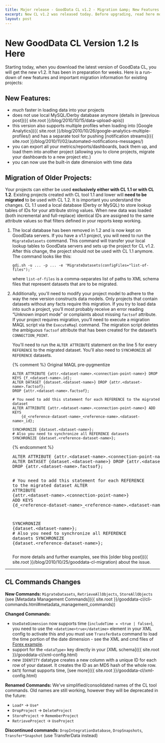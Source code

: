 ```yaml
---
title: Major release - GoodData CL v1.2 - Migration &amp; New Features
excerpt: New CL v1.2 was released today. Before upgrading, read here more about the major changes and how to migrate from your existing version.
layout: post
---
```


# New GoodData CL Version 1.2 Is Here

Starting today, when you download the latest version of GoodData CL, you will get the new v1.2. It has been in preparation for weeks. Here is a run-down of new features and important migration information for existing projects:

## New Features:

* *much* faster in loading data into your projects
* does not use local MySQL/Derby database anymore (details in [previous post]({{ site.root }}/blog/2010/10/15/data-upload-apis))
* this version also supports multiple profiles when loading into [Google Analytics]({{ site.root }}/blog/2010/10/26/google-analytics-multiple-profiles/) and has a separate tool for pushing [notification streams]({{ site.root }}/blog/2010/11/02/automated-notifications-messages/)
* you can export all your metrics/reports/dashboards, back them up, and load them into another project (allowing you to clone projects, migrate your dashboards to a new project etc.)
* you can now use the built-in date dimension with time data

## Migration of Older Projects:

Your projects can either be used **exclusively either with CL 1.1 or with CL 1.2**. Existing projects created with CL tool 1.1 and lower will **need to be migrated** to be used with CL 1.2. It is important you understand the changes. CL 1.1 used a local database (Derby or MySQL) to store lookup tables of IDs for your attribute string values. When new data was loaded (both incremental and full-replace) identical IDs are assigned to the same attribute values so that filters defined in your reports keep working.

1. The local database has been removed in 1.2 and is now kept on GoodData servers. If you have a v1.1 project, you will need to run the `MigrateDatasets` command. This command will transfer your local lookup tables to GoodData servers and sets up the project for CL v1.2. After this change, the project should not be used with CL 1.1 anymore. The command looks like this:

       gdi.sh -u ... -p ... -e 'MigrateDatasets(configFiles="list-of-files");'

   where `list-of-files` is a comma-separates list of paths to XML schema files that represent datasets that are to be migrated.

2. Additionally, you'll need to modify your project model to adhere to the way the new version constructs data models. Only projects that contain datasets without any facts require this migration. If you try to load data into such a project, you’ll most probably receive an error reading “Unknown import mode” or complaints about missing `factsof` attribute. If your project requires migration, you’ll need to execute a migration MAQL script via the `ExecuteMaql` command. The migration script deletes the ambiguous `factsof` attribute that has been created for the dataset’s `CONNECTION_POINT`.

   You'll need to run the `ALTER ATTRIBUTE` statement on the line 5 for every `REFERENCE` to the migrated dataset. You'll also need to `SYNCHRONIZE` all `REFERENCE` datasets.

   {% comment %}
   Original MAQL pre-pygmentize

       ALTER ATTRIBUTE {attr.<dataset-name>.<connection-point-name>} DROP KEYS {f_<dataset-name>.id};
       ALTER DATASET {dataset.<dataset-name>} DROP {attr.<dataset-name>.factsof};
       DROP {attr.<dataset-name>.factsof};

       # You need to add this statement for each REFERENCE to the migrated dataset
       ALTER ATTRIBUTE {attr.<dataset-name>.<connection-point-name>} ADD KEYS
           {d_<reference-dataset-name>_<reference-name>.<dataset-name>_id};

       SYNCHRONIZE {dataset.<dataset-name>};
       # Also you need to synchronize all REFERENCE datasets
       SYNCHRONIZE {dataset.<reference-dataset-name>};

   {% endcomment %}

   <div class="highlight"><pre><span class="k">ALTER</span> <span class="k">ATTRIBUTE</span> <span class="nv">{attr.&lt;dataset-name&gt;.&lt;connection-point-name&gt;}</span> <span class="k">DROP</span> <span class="k">KEYS</span> <span class="nv">{f_&lt;dataset-name&gt;.id}</span><span class="p">;</span>
   <span class="k">ALTER</span> <span class="k">DATASET</span> <span class="nv">{dataset.&lt;dataset-name&gt;}</span> <span class="k">DROP</span> <span class="nv">{attr.&lt;dataset-name&gt;.factsof}</span><span class="p">;</span>
   <span class="k">DROP</span> <span class="nv">{attr.&lt;dataset-name&gt;.factsof}</span><span class="p">;</span>

   <span class="c1"># You need to add this statement for each REFERENCE to the migrated dataset</span>
   <span class="k">ALTER</span> <span class="k">ATTRIBUTE</span> <span class="nv">{attr.&lt;dataset-name&gt;.&lt;connection-point-name&gt;}</span> <span class="k">ADD</span> <span class="k">KEYS</span>
       <span class="nv">{d_&lt;reference-dataset-name&gt;_&lt;reference-name&gt;.&lt;dataset-name&gt;_id}</span><span class="p">;</span>

   <span class="k">SYNCHRONIZE</span> <span class="nv">{dataset.&lt;dataset-name&gt;}</span><span class="p">;</span>
   <span class="c1"># Also you need to synchronize all REFERENCE datasets</span>
   <span class="k">SYNCHRONIZE</span> <span class="nv">{dataset.&lt;reference-dataset-name&gt;}</span><span class="p">;</span>
   </pre></div>
   
   For more details and further examples, see this [older blog post]({{ site.root }}/blog/2010/10/25/gooddata-cl-migration) about the issue.

-------

## CL Commands Changes

**New Commands:** `MigrateDatasets`, `RetrieveAllObjects`, `StoreAllObjects` (see [Metadata Management Commands]({{ site.root }}/gooddata-cl/cli-commands.html#metadata_management_commands))

**Changed Commands:**

* `UseDateDimension` now supports time (`includeTime = <true | false>`), you need to use the `<datetime>true</datetime>` element in your XML config to activate this and you must use `TransferData` command to load the time portion of the date dimension - see the XML and cmd files of [Forex example](https://github.com/gooddata/GoodData-CL/tree/master/cli-distro/examples/forex).
* support for the `<dataType>` key directly in your [XML schema]({{ site.root }}/gooddata-cl/xml-config.html)
* new `IDENTITY` datatype creates a new column with a unique ID for each row of your dataset. It creates the ID as an MD5 hash of the whole row.
* `DATE` format supports time, [see more]({{ site.root }}/gooddata-cl/xml-config.html)


**Renamed Commands:**
We've simplified/consolidated names of the CL tool commands. Old names are still working, however they will be deprecated in the future:

* `Load*` -> `Use*`
* `DropProject` -> `DeleteProject`
* `StoreProject` -> `RememberProject`
* `RetrieveProject` -> `UseProject`

**Discontinued commands:** `DropIntegrationDatabase`, `DropSnapshots`, `Transfer*Snapshot` (use TransferData instead)
